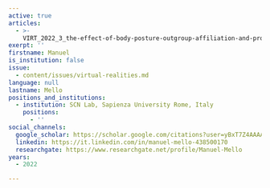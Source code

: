 ```yaml
---
active: true
articles:
  - >-
    VIRT_2022_3_the-effect-of-body-posture-outgroup-affiliation-and-proximity-of-virtual-encounters-on-human-freezing-responses
exerpt: ''
firstname: Manuel
is_institution: false
issue:
  - content/issues/virtual-realities.md
language: null
lastname: Mello
positions_and_institutions:
  - institution: SCN Lab, Sapienza University Rome, Italy
    positions:
      - ''
social_channels:
  google_scholar: https://scholar.google.com/citations?user=yBxT7Z4AAAAJ&hl=en
  linkedin: https://it.linkedin.com/in/manuel-mello-438500170
  researchgate: https://www.researchgate.net/profile/Manuel-Mello
years:
  - 2022

---
```

